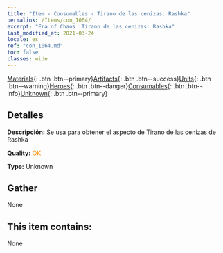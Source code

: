 ```yaml
---
title: "Item - Consumables - Tirano de las cenizas: Rashka"
permalink: /Items/con_1064/
excerpt: "Era of Chaos  Tirano de las cenizas: Rashka"
last_modified_at: 2021-03-24
locale: es
ref: "con_1064.md"
toc: false
classes: wide
---
```

 [Materials](/es/Items/){: .btn .btn--primary}[Artifacts](/es/Items/Artifacts/){: .btn .btn--success}[Units](/es/Items/Units/){: .btn .btn--warning}[Heroes](/es/Items/Heroes/){: .btn .btn--danger}[Consumables](/es/Items/Consumables/){: .btn .btn--info}[Unknown](/es/Items/Unknown/){: .btn .btn--primary}

## Detalles
 **Descripción:** Se usa para obtener el aspecto de Tirano de las cenizas de Rashka

 **Quality:** <span style="color: #FF8C00">OK</span>

 **Type:** Unknown

## Gather

  None

## This item contains:

  None

